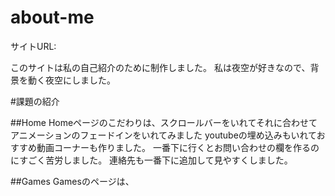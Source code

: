 # about-me
サイトURL:

このサイトは私の自己紹介のために制作しました。
私は夜空が好きなので、背景を動く夜空にしました。

#課題の紹介

##Home
Homeページのこだわりは、スクロールバーをいれてそれに合わせてアニメーションのフェードインをいれてみました
youtubeの埋め込みもいれておすすめ動画コーナーも作りました。
一番下に行くとお問い合わせの欄を作るのにすごく苦労しました。
連絡先も一番下に追加して見やすくしました。

##Games
Gamesのページは、

